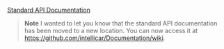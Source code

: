 [Standard API Documentation](https://github.com/intellicar/Documentation/wiki/Standard-APIs-Docs)


> __Note__ 
> I wanted to let you know that the standard API documentation has been moved to a new location. You can now access it at 
> https://github.com/intellicar/Documentation/wiki.



<!-- # Standard APIs
## Table of Contents
1. [Getting Started](#getting-started)
2. [Conventions](#conventions)
3. [Common API parameters defined](#common-api-parameters-defined)
4. [APIs](#apis)
    1. [Access Control](#access-control)
    2. [Administrative](#administrative)
    3. [Location Information](#location-information)
    4. [Fuel Information](#fuel-information)
    5. [Battery Information](#battery-information)

## Getting Started
- The Standard APIs are organised around REST. It accepts JSON request bodies and
    responds with JSON.
### General Response Structure
Reponse bodies conform to the following structure:
  ```json
        {
            "status": "SUCCESS|FAILURE",
            "data": {"<data>"},
            "err": "<Error-code>",
            "msg": "<Description>"
        }
  ```
- Content in angular braces (< >) signifies the actual content mentioned and
    not to be considered verbatim (including the actual datatype i.e.
    replace the content mentioned with the appropriate datatype).
- The pipe (|) symbol in the `status` part signifies an OR.
- In the event that `err` parameter is is non-null, `data` is expected to be
    null.
- `data` can be either an Object ({}) type or an Array ([]) type.

## Conventions
- All time parameters are expected to be in UTC Epoch time (milliseconds).
    - For example, the date `Monday, February 23, 2015 12:00:00 AM IST/UTC+05:30`
      would be 1424629800000 in the prescribed standard.
- The word "last" in the context of some data (example: last location status),
  refers to the last available data from an entity (vehicle). This data could
  be from a minute ago or from a year ago depending on various factors.
- Some APIs are subject to the **availability of the data**.
- These APIs are marked as **Restricted** right below the API group heading.

## Common API parameters defined
- `vehicleno` - Represents the vehicle registration number
- `starttime` - Represents the time **starting from** which the desired data is
    fetched.
- `endtime` - Represents the time **till** which the desired data is
    fetched.

## APIs
### Access Control
#### Get Token
- `JSON Web Token` is used for access control. Every API (other than this)
   expects a `token` key to be present in the request body containing the
   generated token.
- Token is generated as follows:
 ```bash
    curl https://apiplatform.intellicar.in/api/standard/gettoken \
        --header 'Content-Type: application/json' \
        --data '{"username": "<username>", "password": "<password>"}'
 ```
- Response structure:
 ```json
    {
       "status": "SUCCESS|FAILURE",
       "data": {
           "token": "<token>",
           "username": "<username>"
       },
       "err": "<err>",
       "msg": "<msg>"
    }
 ```
 - This API is first one that needs to be used before all else in an
     application/a script.
 - If the credentials provided are incorrect, a 401 status code is returned.
 - Every token has an expiry time (~15 days) post which it isn't valid.

### Administrative
#### Change Password
- Password can be changed as follows:
 ```bash
    curl https://apiplatform.intellicar.in/api/standard/changepassword \
        --header 'Content-Type: application/json' \
        --data '{"token": "<token>", "username": "<username>", "newpassword": "<newpassword>"}'
 ```
 - `username` can refer to any user the API calling user has access to.
 - Password requirements:
     - Minimum 6 characters.
     - No whitespace.
     - Should NOT contain `username`.

#### List Vehicles
- Vehicles which are accessible to the API calling user can be listed using the
    following API:
 ```bash
    curl https://apiplatform.intellicar.in/api/standard/listvehicles \
        --header 'Content-Type: application/json' \
        --data '{"token": "<token>"}'
 ```
- Response structure:
 ```json
    {
       "status": "SUCCESS|FAILURE",
       "data": [
           {
               "vehicleno": "<vehicleno>"
           }
       ],
       "err": "<err>",
       "msg": "<msg>"
    }
 ```

#### List Users
- Users which are accessible to the API calling user can be listed using the
    following API:
 ```bash
    curl https://apiplatform.intellicar.in/api/standard/listusers \
        --header 'Content-Type: application/json' \
        --data '{"token": "<token>"}'
 ```
- Response structure:
 ```json
    {
       "status": "SUCCESS|FAILURE",
       "data": [
           {
               "username": "<username>"
           }
       ],
       "err": "<err>",
       "msg": "<msg>"
    }
 ```

#### Vehicle Information
 - Vehicle info/meta can be accessed using the following API:
 ```bash
    curl https://apiplatform.intellicar.in/api/standard/getvehicleinfo \
        --header 'Content-Type: application/json' \
        --data '{"token": "<token>", "vehicleno": "<vehicleno>"}'
 ```
- Response structure:
 ```json
    {
       "status": "SUCCESS|FAILURE",
       "data": {
           "vehicleno": "<vehicleno>",
           "createdat": "<utc-epoch>",
           "createdby": "<username>",
           "type": "<vehicle-type>",
           "model": "<vehicle-model>",
           "assignedgroups": [
             {
               "groupname": "<groupname>"
             }
           ]
       },
       "err": "<err>",
       "msg": "<msg>"
    }
 ```

#### Bound Devices
 - The device(s) bound to a vehicle can be accessed using the following API:
 ```bash
    curl https://apiplatform.intellicar.in/api/standard/getdeviceforvehicle \
        --header 'Content-Type: application/json' \
        --data '{"token": "<token>", "vehicleno": "<vehicleno>"}'
 ```
- Response structure:
 ```json
    {
       "status": "SUCCESS|FAILURE",
       "data": [
           {
               "deviceid": "<deviceid>"
           }
       ],
       "err": "<err>",
       "msg": "<msg>"
    }
 ```

### Location Information
#### Last Location Status
 - Last location status can be obtained using the following API:
 ```bash
    curl https://apiplatform.intellicar.in/api/standard/getlastgpsstatus \
        --header 'Content-Type: application/json' \
        --data '{"token": "<token>", "vehicleno": "<vehicleno"}'
 ```
- Response structure:
 ```json
    {
       "status": "SUCCESS|FAILURE",
       "data": {
           "commtime": "<utc-epoch>",
           "lat": "<latitude>",
           "lng": "<longitude>",
           "alti": "<altitude>",
           "devbattery": "<device-battery-voltage>",
           "vehbattery": "<vehicle-battery-voltage>",
           "speed": "<speed>",
           "heading": "<heading>",
           "ignstatus": "<ignition-status>",
           "mobili": "<mobility-status>"
       },
       "err": "<err>",
       "msg": "<msg>"
    }
 ```
#### Location History
 - Location history can be obtained using the following API:
 ```bash
    curl https://apiplatform.intellicar.in/api/standard/getgpshistory \
        --header 'Content-Type: application/json' \
        --data '{"token": "<token>", "vehicleno": "<vehicleno>", "starttime": "<epoch-utc>", "endtime": "<epoch-utc>"}'
 ```
- Response structure:
 ```json
    {
       "status": "SUCCESS|FAILURE",
       "data": [
           {
               "commtime": "<utc-epoch>",
               "lat": "<latitude>",
               "lng": "<longitude>",
               "alti": "<altitude>",
               "devbattery": "<device-battery-voltage>",
               "vehbattery": "<vehicle-battery-voltage>",
               "speed": "<speed>",
               "heading": "<heading>",
               "ignstatus": "<ignition-status>",
               "mobili": "<mobility-status>"
           }
        ],
       "err": "<err>",
       "msg": "<msg>"
    }
 ```
#### Distance Travelled
 - Distance travelled can be obtained using the following API:
 ```bash
    curl https://apiplatform.intellicar.in/api/standard/getdistancetravelled \
        --header 'Content-Type: application/json' \
        --data '{"token": "<token>", "vehicleno": "<vehicleno>", "starttime": "<epoch-utc>", "endtime": "<epoch-utc>"}'
 ```
- Response structure:
 ```json
    {
       "status": "SUCCESS|FAILURE",
       "data": {
           "startodo": "<start-odometer>",
           "endodo": "<end-odometer>",
           "starttime": "<epoch-utc>",
           "endtime": "<epoch-utc>",
           "lastignon": "<epoch-utc>",
           "lastignoff": "<epoch-utc>",
           "distance": "<distance-travelled>",
           "startLoc": [
             "<start-lat>",
             "<start-lng>"
           ],
           "endLoc": [
             "<end-lat>",
             "<end-lng>"
           ]
       },
       "err": "<err>",
       "msg": "<msg>"
    }
 ```
### Fuel Information
**Restricted/Subject to availability of CAN data**
#### Fuel History
 - Fuel history can be obtained using the following API:
 ```bash
    curl https://apiplatform.intellicar.in/api/standard/getfuelhistory \
        --header 'Content-Type: application/json' \
        --data '{"token": "<token>", "vehicleno": "<vehicleno>", "inlitres": "<boolean>", "starttime": "<epoch-utc>", "endtime": "<epoch-utc>"}'
 ```
- Response structure:
 ```json
    {
       "status": "SUCCESS|FAILURE",
       "data": [
           {
               "time": "<epoch-utc>",
               "value": "<fuel-percentage>|<fuel-litres>"
           }
       ],
       "err": "<err>",
       "msg": "<msg>"
    }
 ```
#### Fuel Used
 - Fuel used can be obtained using the following API:
 ```bash
    curl https://apiplatform.intellicar.in/api/standard/getfuelused \
        --header 'Content-Type: application/json' \
        --data '{"token": "<token>", "vehicleno": "<vehicleno>", "starttime": "<epoch-utc>", "endtime": "<epoch-utc>"}'
 ```
- Response structure:
 ```json
    {
       "status": "SUCCESS|FAILURE",
       "data": {
           "fuelused": "<fuel-used-litres>",
           "starttime": "<epoch-utc>",
           "endtime": "<epoch-utc>",
           "startfl": "<fuel-percentage>",
           "endfl": "<fuel-percentage>",
           "startfl_litres": "<fuel-litres>",
           "endfl_litres": "<fuel-litres>",
           "lastignon": "<epoch-utc>",
           "lastignoff": "<epoch-utc>",
           "refueling_events": []
       },
       "err": "<err>",
       "msg": "<msg>"
    }
 ```
#### Last Fuel Status
 - Last fuel status can be obtained using the following API:
 ```bash
    curl https://apiplatform.intellicar.in/api/standard/getfuelstatus \
        --header 'Content-Type: application/json' \
        --data '{"token": "<token>", "vehicleno": "<vehicleno>"}'
 ```
- Response structure:
 ```json
    {
       "status": "SUCCESS|FAILURE",
       "data": {
           "fueltime": "<epoch-utc>",
           "fuellevel": "<fuel-percentage>",
           "fuellevellitres": "<fuel-litres>"
       },
       "err": "<err>",
       "msg": "<msg>"
    }
 ```
### Battery Information
**Restricted/Subject to availability of CAN data**
#### Last Battery Metrics
 - Last Battery Metrics can be obtained using the following API:
 ```bash
    curl https://apiplatform.intellicar.in/api/standard/getlastbatterymetrics \
        --header 'Content-Type: application/json' \
        --data '{"token": "<token>", "vehicleno": "<vehicleno>"}'
 ```
 - Response structure:
 ```json
    {
       "status": "SUCCESS|FAILURE",
       "data": {
           "soc": {
               "value": "<val>",
               "timestamp": "epoch-utc"
            },
           "battery_temp": {
               "value": "<val>",
               "timestamp": "epoch-utc"
           },
           "battery_voltage": {
               "value": "<val>",
               "timestamp": "epoch-utc"
           },
           "current": {
               "value": "<val>",
               "timestamp": "epoch-utc"
           }
       },
       "err": "<err>",
       "msg": "<msg>"
    }
 ```
#### Battery Metrics History
 - Battery Metrics history can be obtained using the following API:
 ```bash
    curl https://apiplatform.intellicar.in/api/standard/getbatterymetricshistory \
        --header 'Content-Type: application/json' \
        --data '{"token": "<token>", "vehicleno": "<vehicleno>", "starttime": "<epoch-utc>", "endtime": "<epoch-utc>"}'
 ```
 - Response structure:
 ```json
    {
       "status": "SUCCESS|FAILURE",
       "data": [
           {
               "soc": "<soc>",
               "soh": "<soh>",
               "battery_temp": "<battery-temp>",
               "battery_voltage": "<battery-voltage>",
               "charge_cycle": "<charge-cycle>",
               "current": "<current>",
               "time": "<utc-epoch>"
           }
    ],
       "err": "<err>",
       "msg": "<msg>"
    }
 ```
 #### Vehicle Immob/Mob
 - Vehicle can be Immobilised using the following API:
 - Note: 'type' field in data is optional, by default crank immobilize command will be triggered.
 ```bash
    curl https://apiplatform.intellicar.in/api/standard/immobilize \
         --header 'Content-Type: application/json' \
         --data '{"vehicleno":  "<vehicleno>", "type": "<ignition|crank|can|charge|discharge>", "token": "<token>"}'
 ```
 - Response structure:
 ```json
    {
        "status": "SUCCESS|FAILURE",
        "data": "<Ignition|Crank> Immobilize command sent for Vehicle <vehicleno>",
        "err": "<err>",
        "msg": "<msg>"
    }
 ```
- Vehicle can be Mobilised using the following API:
- Note: 'type' field in data is optional, by default crank mobilize command will be triggered.
 ```bash
    curl https://apiplatform.intellicar.in/api/standard/mobilize \
         --header 'Content-Type: application/json' \
         --data '{"vehicleno":  "<vehicleno>", "type": "<ignition|crank|can|charge|discharge>", "token": "<token>"}'
 ```
 - Response structure:
 ```json
    {
        "status": "SUCCESS|FAILURE",
        "data": "<Ignition|Crank> Mobilize command sent for Vehicle <vehicleno>",
        "err": "<err>",
        "msg": "<msg>"
    }
 ```
### Last CAN Information
**Restricted/Subject to availability of CAN data**
#### Last CAN data 
 - Last CAN data can be obtained using the following API:
 ```bash
    curl https://apiplatform.intellicar.in/api/standard/getlatestcan \
        --header 'Content-Type: application/json' \
        --data '{"token": "<token>", "vehicleno": "<vehicleno>"}'
 ```
 - Response structure:
 ```json
    {
       "status": "SUCCESS|FAILURE",
       "data": {
           "soc": {
               "value": "<val>",
               "timestamp": "epoch-utc"
            },
           "battery_temp": {
               "value": "<val>",
               "timestamp": "epoch-utc"
           },
           "battery_voltage": {
               "value": "<val>",
               "timestamp": "epoch-utc"
           },
           "motor_temperature": {
               "value": "<val>",
               "timestamp": "epoch-utc"
           }
       },
       "err": "<err>",
       "msg": "<msg>"
    }
 ```

### Get Vehicle Device Mapping Information
#### Vehicle Device Mapping 
 - Vehicle Device Mapping can be obtained using the following API:
 ```bash
    curl https://apiplatform.intellicar.in/api/standard/listvehicledevicemapping \
        --header 'Content-Type: application/json' \
        --data '{"token": "<token>"}'
 ```
 - Response structure:
 ```json
    {
       "status": "SUCCESS|FAILURE",
       "data": [
            {
                "deviceno": "1234",
                "vehicleno": "TS08XXX1"
            },
            {
                "deviceno": "1235",
                "vehicleno": "TS08XXX2"
            },
            {
                "deviceno": "1236",
                "vehicleno": "TS08XXX3"
            },
            {
                "deviceno": "1237",
                "vehicleno": "TS08XXX4"
            }
         ]
       "err": "<err>",
       "msg": "<msg>"
    }
 ```

### Get ArbID CAN_params Mapping Information
#### ArbID CAN_params Mapping 
 - ArbID CAN_params Mapping can be obtained using the following API:
 ```bash
    curl https://apiplatform.intellicar.in/api/standard/getarbidparammap \
        --header 'Content-Type: application/json' \
        --data '{"token": "<token>", "vehicleno": "<vehicleno>"}'
 ```
 - Response structure:
 ```json
    {
       "status": "SUCCESS|FAILURE",
       "data": {
            "0x5XX6": [
                "battery_voltage",
                "current"
            ],
            "0x5XX8": [
                "acceleration_pedal_position",
                "brake_pedal"
            ],
            "0x5XX9": [
                "odometer",
                "vehicle_speed"
            ]
         }
       "err": "<err>",
       "msg": "<msg>"
    }
 ```
 
 -->
